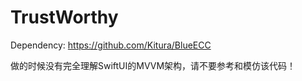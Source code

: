 # TrustWorthy

Dependency:
https://github.com/Kitura/BlueECC

做的时候没有完全理解SwiftUI的MVVM架构，请不要参考和模仿该代码！

